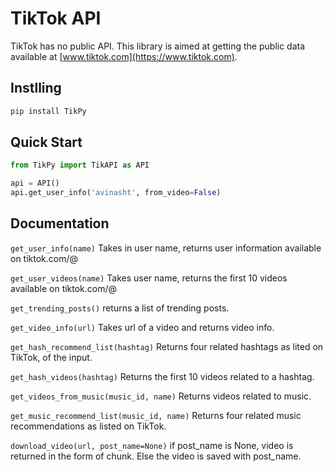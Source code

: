 # TikTok API

TikTok has no public API. This library is aimed at getting the public data available at [www.tiktok.com](https://www.tiktok.com). 

## Instlling
```python
pip install TikPy
```
## Quick Start
```python
from TikPy import TikAPI as API

api = API()
api.get_user_info('avinasht', from_video=False)
```

## Documentation

`get_user_info(name)` Takes in user name, returns user information available on tiktok.com/@<name>

`get_user_videos(name)` Takes user name, returns the first 10 videos available on tiktok.com/@<name>

`get_trending_posts()` returns a list of trending posts. 

`get_video_info(url)` Takes url of a video and returns video info. 

`get_hash_recommend_list(hashtag)` Returns four related hashtags as lited on TikTok, of the input. 

`get_hash_videos(hashtag)` Returns the first 10 videos related to a hashtag. 

`get_videos_from_music(music_id, name)` Returns videos related to music. 

`get_music_recommend_list(music_id, name)` Returns four related music recommendations as listed on TikTok.

`download_video(url, post_name=None)` if post_name is None, video is returned in the form of chunk. Else the video is saved with post_name. 

